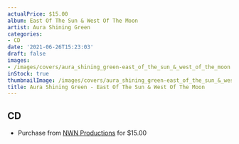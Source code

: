 ```yaml
---
actualPrice: $15.00
album: East Of The Sun & West Of The Moon
artist: Aura Shining Green
categories:
- CD
date: '2021-06-26T15:23:03'
draft: false
images:
- /images/covers/aura_shining_green-east_of_the_sun_&_west_of_the_moon.jpg
inStock: true
thumbnailImage: /images/covers/aura_shining_green-east_of_the_sun_&_west_of_the_moon-thumb.jpg
title: Aura Shining Green - East Of The Sun & West Of The Moon
---
```


## CD
* Purchase from [NWN Productions](http://shop.nwnprod.com/index.php?route=product/product&path=93&product_id=14647&sort=pd.name&order=ASC) for $15.00
